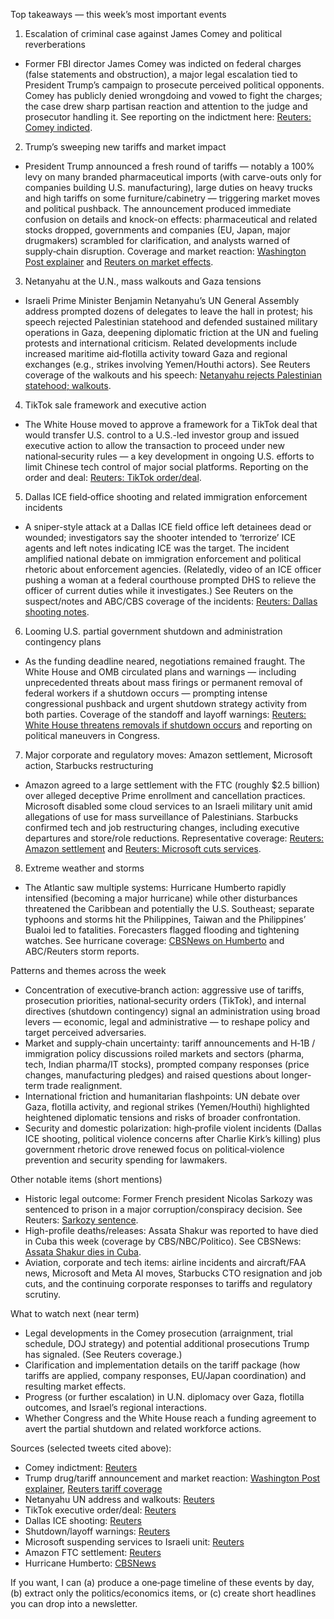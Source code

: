 Top takeaways — this week’s most important events

1) Escalation of criminal case against James Comey and political reverberations
- Former FBI director James Comey was indicted on federal charges (false statements and obstruction), a major legal escalation tied to President Trump’s campaign to prosecute perceived political opponents. Comey has publicly denied wrongdoing and vowed to fight the charges; the case drew sharp partisan reaction and attention to the judge and prosecutor handling it. See reporting on the indictment here: [Reuters: Comey indicted](https://x.com/Reuters/status/1971348332271358434).

2) Trump’s sweeping new tariffs and market impact
- President Trump announced a fresh round of tariffs — notably a 100% levy on many branded pharmaceutical imports (with carve-outs only for companies building U.S. manufacturing), large duties on heavy trucks and high tariffs on some furniture/cabinetry — triggering market moves and political pushback. The announcement produced immediate confusion on details and knock-on effects: pharmaceutical and related stocks dropped, governments and companies (EU, Japan, major drugmakers) scrambled for clarification, and analysts warned of supply‑chain disruption. Coverage and market reaction: [Washington Post explainer](https://x.com/washingtonpost/status/1971696343321022903) and [Reuters on market effects](https://x.com/Reuters/status/1971549096709120451).

3) Netanyahu at the U.N., mass walkouts and Gaza tensions
- Israeli Prime Minister Benjamin Netanyahu’s UN General Assembly address prompted dozens of delegates to leave the hall in protest; his speech rejected Palestinian statehood and defended sustained military operations in Gaza, deepening diplomatic friction at the UN and fueling protests and international criticism. Related developments include increased maritime aid‑flotilla activity toward Gaza and regional exchanges (e.g., strikes involving Yemen/Houthi actors). See Reuters coverage of the walkouts and his speech: [Netanyahu rejects Palestinian statehood; walkouts](https://x.com/Reuters/status/1971630855303954800).

4) TikTok sale framework and executive action
- The White House moved to approve a framework for a TikTok deal that would transfer U.S. control to a U.S.-led investor group and issued executive action to allow the transaction to proceed under new national‑security rules — a key development in ongoing U.S. efforts to limit Chinese tech control of major social platforms. Reporting on the order and deal: [Reuters: TikTok order/deal](https://x.com/Reuters/status/1971317621502116050).

5) Dallas ICE field‑office shooting and related immigration enforcement incidents
- A sniper-style attack at a Dallas ICE field office left detainees dead or wounded; investigators say the shooter intended to ‘terrorize’ ICE agents and left notes indicating ICE was the target. The incident amplified national debate on immigration enforcement and political rhetoric about enforcement agencies. (Relatedly, video of an ICE officer pushing a woman at a federal courthouse prompted DHS to relieve the officer of current duties while it investigates.) See Reuters on the suspect/notes and ABC/CBS coverage of the incidents: [Reuters: Dallas shooting notes](https://x.com/Reuters/status/1971408131524788267).

6) Looming U.S. partial government shutdown and administration contingency plans
- As the funding deadline neared, negotiations remained fraught. The White House and OMB circulated plans and warnings — including unprecedented threats about mass firings or permanent removal of federal workers if a shutdown occurs — prompting intense congressional pushback and urgent shutdown strategy activity from both parties. Coverage of the standoff and layoff warnings: [Reuters: White House threatens removals if shutdown occurs](https://x.com/Reuters/status/1971316276363407785) and reporting on political maneuvers in Congress.

7) Major corporate and regulatory moves: Amazon settlement, Microsoft action, Starbucks restructuring
- Amazon agreed to a large settlement with the FTC (roughly $2.5 billion) over alleged deceptive Prime enrollment and cancellation practices. Microsoft disabled some cloud services to an Israeli military unit amid allegations of use for mass surveillance of Palestinians. Starbucks confirmed tech and job restructuring changes, including executive departures and store/role reductions. Representative coverage: [Reuters: Amazon settlement](https://x.com/Reuters/status/1971498728650658089) and [Reuters: Microsoft cuts services](https://x.com/Reuters/status/1971437686603780477).

8) Extreme weather and storms
- The Atlantic saw multiple systems: Hurricane Humberto rapidly intensified (becoming a major hurricane) while other disturbances threatened the Caribbean and potentially the U.S. Southeast; separate typhoons and storms hit the Philippines, Taiwan and the Philippines’ Bualoi led to fatalities. Forecasters flagged flooding and tightening watches. See hurricane coverage: [CBSNews on Humberto](https://x.com/CBSNews/status/1971686213992992872) and ABC/Reuters storm reports.

Patterns and themes across the week
- Concentration of executive‑branch action: aggressive use of tariffs, prosecution priorities, national‑security orders (TikTok), and internal directives (shutdown contingency) signal an administration using broad levers — economic, legal and administrative — to reshape policy and target perceived adversaries.
- Market and supply‑chain uncertainty: tariff announcements and H‑1B / immigration policy discussions roiled markets and sectors (pharma, tech, Indian pharma/IT stocks), prompted company responses (price changes, manufacturing pledges) and raised questions about longer-term trade realignment.
- International friction and humanitarian flashpoints: UN debate over Gaza, flotilla activity, and regional strikes (Yemen/Houthi) highlighted heightened diplomatic tensions and risks of broader confrontation.
- Security and domestic polarization: high‑profile violent incidents (Dallas ICE shooting, political violence concerns after Charlie Kirk’s killing) plus government rhetoric drove renewed focus on political‑violence prevention and security spending for lawmakers.

Other notable items (short mentions)
- Historic legal outcome: Former French president Nicolas Sarkozy was sentenced to prison in a major corruption/conspiracy decision. See Reuters: [Sarkozy sentence](https://x.com/Reuters/status/1971283560804831593).
- High-profile deaths/releases: Assata Shakur was reported to have died in Cuba this week (coverage by CBS/NBC/Politico). See CBSNews: [Assata Shakur dies in Cuba](https://x.com/CBSNews/status/1971649725372784745).
- Aviation, corporate and tech items: airline incidents and aircraft/FAA news, Microsoft and Meta AI moves, Starbucks CTO resignation and job cuts, and the continuing corporate responses to tariffs and regulatory scrutiny.

What to watch next (near term)
- Legal developments in the Comey prosecution (arraignment, trial schedule, DOJ strategy) and potential additional prosecutions Trump has signaled. (See Reuters coverage.)
- Clarification and implementation details on the tariff package (how tariffs are applied, company responses, EU/Japan coordination) and resulting market effects.
- Progress (or further escalation) in U.N. diplomacy over Gaza, flotilla outcomes, and Israel’s regional interactions.
- Whether Congress and the White House reach a funding agreement to avert the partial shutdown and related workforce actions.

Sources (selected tweets cited above):
- Comey indictment: [Reuters](https://x.com/Reuters/status/1971348332271358434)
- Trump drug/tariff announcement and market reaction: [Washington Post explainer](https://x.com/washingtonpost/status/1971696343321022903), [Reuters tariff coverage](https://x.com/Reuters/status/1971549096709120451)
- Netanyahu UN address and walkouts: [Reuters](https://x.com/Reuters/status/1971630855303954800)
- TikTok executive order/deal: [Reuters](https://x.com/Reuters/status/1971317621502116050)
- Dallas ICE shooting: [Reuters](https://x.com/Reuters/status/1971408131524788267)
- Shutdown/layoff warnings: [Reuters](https://x.com/Reuters/status/1971316276363407785)
- Microsoft suspending services to Israeli unit: [Reuters](https://x.com/Reuters/status/1971437686603780477)
- Amazon FTC settlement: [Reuters](https://x.com/Reuters/status/1971498728650658089)
- Hurricane Humberto: [CBSNews](https://x.com/CBSNews/status/1971686213992992872)

If you want, I can (a) produce a one‑page timeline of these events by day, (b) extract only the politics/economics items, or (c) create short headlines you can drop into a newsletter.
